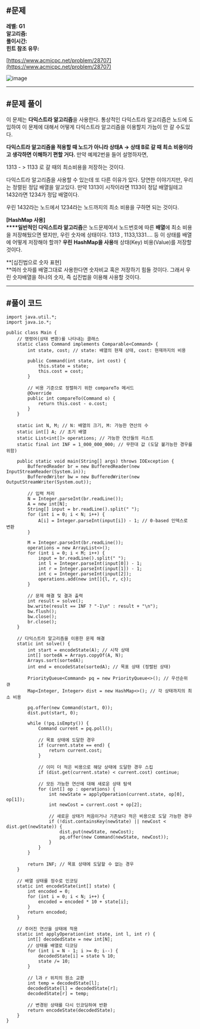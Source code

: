 ## **#문제**         

**레벨: G1  
알고리즘:**   
**풀이시간:   
힌트 참조 유무:**

[https://www.acmicpc.net/problem/28707](https://www.acmicpc.net/problem/28707)

![image](https://github.com/user-attachments/assets/1589fb32-99dc-4c3c-8013-6c049fe0b1b1)

---

## **#문제 풀이**        

이 문제는 **다익스트라 알고리즘**을 사용한다. 통상적인 다익스트라 알고리즘은 노드에 도입하여 이 문제에 대해서 어떻게 다익스트라 알고리즘을 이용할지 가늠이 안 갈 수도있다. 

**다익스트라 알고리즘을 적용할 때 노드가 아니라 상태A -> 상태 B로 갈 때 최소 비용이라고 생각하면 이해하기 편할 거다.** 만약 예제2번을 들어 설명하자면,

1313 - > 1133 로 갈 때의 최소비용을 저장하는 것이다. 

다익스트라 알고리즘을 사용할 수 있는데 또 다른 이유가 있다. 당연한 이야기지만, 우리는 정렬된 정답 배열을 알고있다. 만약 1313이 시작이라면 1133이 정답 배열일테고  1432라면 1234가 정답 배열이다. 

우린 1432라는 노드에서 1234라는 노드까지의 최소 비용을 구하면 되는 것이다. 

**\[HashMap 사용\]  
****일반적인 다익스트라 알고리즘**은 노드문제여서 노드번호에 따른 **배열**에 최소 비용을 저장해뒀으면 됐지만, 우린 숫자에 상태이다. 1313 , 1133,1331.... 등 이 상태를 배열에 어떻게 저장해야 할까? **우린** **HashMap을 사용**해 상태(Key) 비용(Value)를 저장할 것이다.

**\[십진법으로 숫자 표현\]  
**여러 숫자를 배열그대로 사용한다면 숫자비교 혹은 저장하기 힘들 것이다. 그래서 우린 숫자배열을 하나의 숫자, 즉 십진법을 이용해 사용할 것이다. 

---

## **#풀이 코드**      

```
import java.util.*;
import java.io.*;

public class Main {
    // 명령어(상태 변환)를 나타내는 클래스
    static class Command implements Comparable<Command> {
        int state, cost; // state: 배열의 현재 상태, cost: 현재까지의 비용

        public Command(int state, int cost) {
            this.state = state;
            this.cost = cost;
        }

        // 비용 기준으로 정렬하기 위한 compareTo 메서드
        @Override
        public int compareTo(Command o) {
            return this.cost - o.cost;
        }
    }

    static int N, M; // N: 배열의 크기, M: 가능한 연산의 수
    static int[] A; // 초기 배열
    static List<int[]> operations; // 가능한 연산들의 리스트
    static final int INF = 1_000_000_000; // 무한대 값 (도달 불가능한 경우를 위함)

    public static void main(String[] args) throws IOException {
        BufferedReader br = new BufferedReader(new InputStreamReader(System.in));
        BufferedWriter bw = new BufferedWriter(new OutputStreamWriter(System.out));

        // 입력 처리
        N = Integer.parseInt(br.readLine());
        A = new int[N];
        String[] input = br.readLine().split(" ");
        for (int i = 0; i < N; i++) {
            A[i] = Integer.parseInt(input[i]) - 1; // 0-based 인덱스로 변환
        }

        M = Integer.parseInt(br.readLine());
        operations = new ArrayList<>();
        for (int i = 0; i < M; i++) {
            input = br.readLine().split(" ");
            int l = Integer.parseInt(input[0]) - 1;
            int r = Integer.parseInt(input[1]) - 1;
            int c = Integer.parseInt(input[2]);
            operations.add(new int[]{l, r, c});
        }

        // 문제 해결 및 결과 출력
        int result = solve();
        bw.write(result == INF ? "-1\n" : result + "\n");
        bw.flush();
        bw.close();
        br.close();
    }

    // 다익스트라 알고리즘을 이용한 문제 해결
    static int solve() {
        int start = encodeState(A); // 시작 상태
        int[] sortedA = Arrays.copyOf(A, N);
        Arrays.sort(sortedA);
        int end = encodeState(sortedA); // 목표 상태 (정렬된 상태)

        PriorityQueue<Command> pq = new PriorityQueue<>(); // 우선순위 큐
        Map<Integer, Integer> dist = new HashMap<>(); // 각 상태까지의 최소 비용

        pq.offer(new Command(start, 0));
        dist.put(start, 0);

        while (!pq.isEmpty()) {
            Command current = pq.poll();

            // 목표 상태에 도달한 경우
            if (current.state == end) {
                return current.cost;
            }

            // 이미 더 적은 비용으로 해당 상태에 도달한 경우 스킵
            if (dist.get(current.state) < current.cost) continue;

            // 모든 가능한 연산에 대해 새로운 상태 탐색
            for (int[] op : operations) {
                int newState = applyOperation(current.state, op[0], op[1]);
                int newCost = current.cost + op[2];

                // 새로운 상태가 처음이거나 기존보다 적은 비용으로 도달 가능한 경우
                if (!dist.containsKey(newState) || newCost < dist.get(newState)) {
                    dist.put(newState, newCost);
                    pq.offer(new Command(newState, newCost));
                }
            }
        }

        return INF; // 목표 상태에 도달할 수 없는 경우
    }

    // 배열 상태를 정수로 인코딩
    static int encodeState(int[] state) {
        int encoded = 0;
        for (int i = 0; i < N; i++) {
            encoded = encoded * 10 + state[i];
        }
        return encoded;
    }

    // 주어진 연산을 상태에 적용
    static int applyOperation(int state, int l, int r) {
        int[] decodedState = new int[N];
        // 상태를 배열로 디코딩
        for (int i = N - 1; i >= 0; i--) {
            decodedState[i] = state % 10;
            state /= 10;
        }

        // l과 r 위치의 원소 교환
        int temp = decodedState[l];
        decodedState[l] = decodedState[r];
        decodedState[r] = temp;

        // 변경된 상태를 다시 인코딩하여 반환
        return encodeState(decodedState);
    }
}
```
